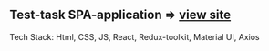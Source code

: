 ## Test-task SPA-application => [view site](https://b1ckbeard.github.io/pryaniky-test/)
Tech Stack: Html, CSS, JS, React, Redux-toolkit, Material UI, Axios
